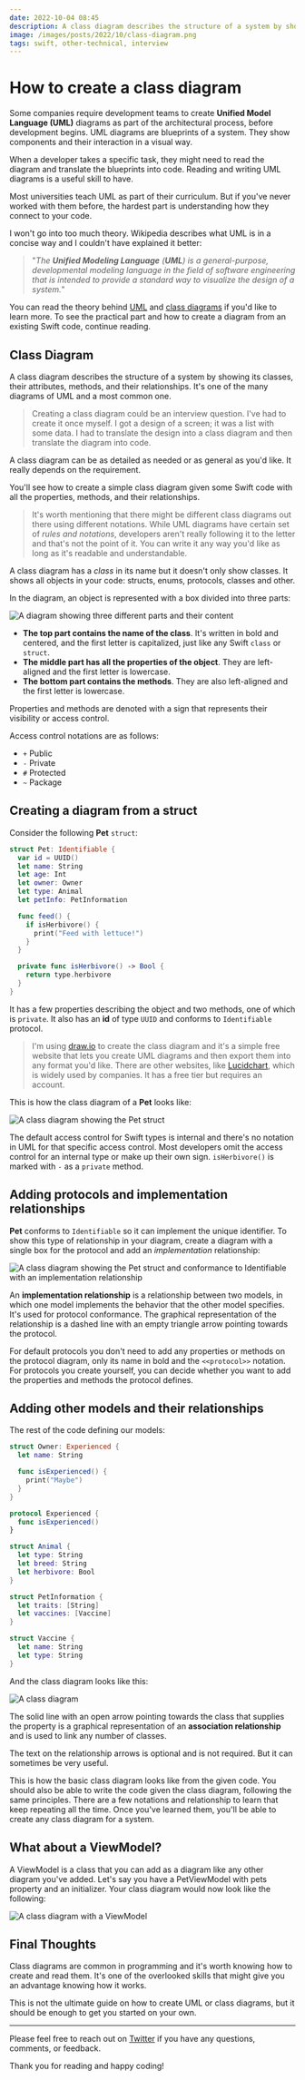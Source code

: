 ```yaml
---
date: 2022-10-04 08:45
description: A class diagram describes the structure of a system by showing its classes, their attributes, methods, and their relationships. It's one of the many diagrams of UML and a most common one. Knowing how to create a class diagram could give you an advantage and it's a useful skill to have. Creating a class diagram could come as an interview question.
image: /images/posts/2022/10/class-diagram.png
tags: swift, other-technical, interview
---
```


# How to create a class diagram

Some companies require development teams to create **Unified Model Language (UML)** diagrams as part of the architectural process, before development begins. UML diagrams are blueprints of a system. They show components and their interaction in a visual way.

When a developer takes a specific task, they might need to read the diagram and translate the blueprints into code. Reading and writing UML diagrams is a useful skill to have.

Most universities teach UML as part of their curriculum. But if you've never worked with them before, the hardest part is understanding how they connect to your code.

I won't go into too much theory. Wikipedia describes what UML is in a concise way and I couldn't have explained it better:

> "*The **Unified Modeling Language** (**UML**) is a general-purpose, developmental modeling language in the field of software engineering that is intended to provide a standard way to visualize the design of a system.*"

You can read the theory behind [UML](https://en.wikipedia.org/wiki/Unified_Modeling_Language)  and [class diagrams](https://en.wikipedia.org/wiki/Class_diagram) if you'd like to learn more. To see the practical part and how to create a diagram from an existing Swift code, continue reading.

## Class Diagram
A class diagram describes the structure of a system by showing its classes, their attributes, methods, and their relationships. It's one of the many diagrams of UML and a most common one.

> Creating a class diagram could be an interview question. I've had to create it once myself. I got a design of a screen; it was a list with some data. I had to translate the design into a class diagram and then translate the diagram into code.

A class diagram can be as detailed as needed or as general as you'd like. It really depends on the requirement. 

You'll see how to create a simple class diagram given some Swift code with all the properties, methods, and their relationships.

> It's worth mentioning that there might be different class diagrams out there using different notations. While UML diagrams have certain set of *rules and notations*, developers aren't really following it to the letter and that's not the point of it. You can write it any way you'd like as long as it's readable and understandable.

A class diagram has a *class* in its name but it doesn't only show classes. It shows all objects in your code: structs, enums, protocols, classes and other.

In the diagram, an object is represented with a box divided into three parts:

![A diagram showing three different parts and their content](/images/posts/2022/10/class-diagram01.png "A diagram showing three different parts and their content")

- **The top part contains the name of the class**. It's written in bold and centered, and the first letter is capitalized, just like any Swift `class` or `struct`.
- **The middle part has all the properties of the object**. They are left-aligned and the first letter is lowercase.
- **The bottom part contains the methods**. They are also left-aligned and the first letter is lowercase.

Properties and methods are denoted with a sign that represents their visibility or access control. 

Access control notations are as follows:

- `+` Public
- `-` Private
- `#` Protected
- `~` Package

## Creating a diagram from a struct

Consider the following **Pet** `struct`:

```swift
struct Pet: Identifiable {
  var id = UUID()
  let name: String
  let age: Int
  let owner: Owner
  let type: Animal
  let petInfo: PetInformation

  func feed() {
    if isHerbivore() {
      print("Feed with lettuce!")
    }
  }

  private func isHerbivore() -> Bool {
    return type.herbivore
  }
}
```

It has a few properties describing the object and two methods, one of which is `private`. It also has an **id** of type  `UUID` and conforms to `Identifiable` protocol. 

> I'm using [draw.io](https://app.diagrams.net) to create the class diagram and it's a simple free website that lets you create UML diagrams and then export them into any format you'd like. There are other websites, like [Lucidchart](https://www.lucidchart.com/pages/), which is widely used by companies. It has a free tier but requires an account.

This is how the class diagram of a **Pet** looks like:

![A class diagram showing the Pet struct](/images/posts/2022/10/class-diagram02.png "A class diagram showing the Pet struct")

The default access control for Swift types is internal and there's no notation in UML for that specific access control. Most developers omit the access control for an internal type or make up their own sign. `isHerbivore()` is marked with `-` as a `private` method.

## Adding protocols and implementation relationships

**Pet** conforms to `Identifiable` so it can implement the unique identifier. To show this type of relationship in your diagram, create a diagram with a single box for the protocol and add an *implementation* relationship:

![A class diagram showing the Pet struct and conformance to Identifiable with an implementation relationship](/images/posts/2022/10/class-diagram03.png "A class diagram showing the Pet struct and conformance to Identifiable with an implementation relationship")

An **implementation relationship** is a relationship between two models, in which one model implements the behavior that the other model specifies. It's used for protocol conformance. The graphical representation of the relationship is a dashed line with an empty triangle arrow pointing towards the protocol.

For default protocols you don't need to add any properties or methods on the protocol diagram, only its name in bold and the `<<protocol>>` notation. For protocols you create yourself, you can decide whether you want to add the properties and methods the protocol defines.

## Adding other models and their relationships

The rest of the code defining our models:

```swift
struct Owner: Experienced {
  let name: String

  func isExperienced() {
    print("Maybe")
  }
}

protocol Experienced {
  func isExperienced()
}

struct Animal {
  let type: String
  let breed: String
  let herbivore: Bool
}

struct PetInformation {
  let traits: [String]
  let vaccines: [Vaccine]
}

struct Vaccine {
  let name: String
  let type: String
}
```

And the class diagram looks like this:

![A class diagram](/images/posts/2022/10/class-diagram04.png "A class diagram")

The solid line with an open arrow pointing towards the class that supplies the property is a graphical representation of an **association relationship** and is used to link any number of classes.

The text on the relationship arrows is optional and is not required. But it can sometimes be very useful.

This is how the basic class diagram looks like from the given code. You should also be able to write the code given the class diagram, following the same principles. There are a few notations and relationship to learn that keep repeating all the time. Once you've learned them, you'll be able to create any class diagram for a system.

## What about a ViewModel?

A ViewModel is a class that you can add as a diagram like any other diagram you've added. Let's say you have a PetViewModel with pets property and an initializer. Your class diagram would now look like the following:

![A class diagram with a ViewModel](/images/posts/2022/10/class-diagram05.png "A class diagram with a ViewModel")

## Final Thoughts

Class diagrams are common in programming and it's worth knowing how to create and read them. It's one of the overlooked skills that might give you an advantage knowing how it works.

This is not the ultimate guide on how to create UML or class diagrams, but it should be enough to get you started on your own. 

***

Please feel free to reach out on [Twitter](https://twitter.com/dvrzan) if you have any questions, comments, or feedback.

Thank you for reading and happy coding!
